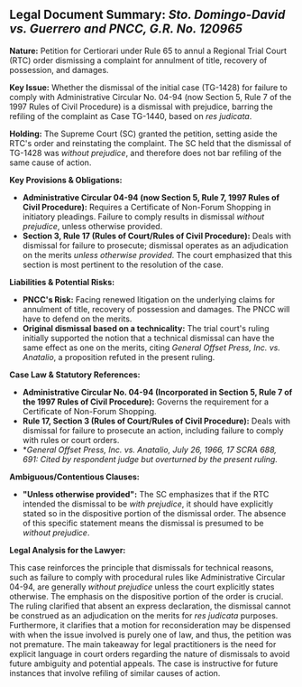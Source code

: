 ## Legal Document Summary: *Sto. Domingo-David vs. Guerrero and PNCC, G.R. No. 120965*

**Nature:** Petition for Certiorari under Rule 65 to annul a Regional Trial Court (RTC) order dismissing a complaint for annulment of title, recovery of possession, and damages.

**Key Issue:** Whether the dismissal of the initial case (TG-1428) for failure to comply with Administrative Circular No. 04-94 (now Section 5, Rule 7 of the 1997 Rules of Civil Procedure) is a dismissal with prejudice, barring the refiling of the complaint as Case TG-1440, based on *res judicata*.

**Holding:** The Supreme Court (SC) granted the petition, setting aside the RTC's order and reinstating the complaint. The SC held that the dismissal of TG-1428 was *without prejudice*, and therefore does not bar refiling of the same cause of action.

**Key Provisions & Obligations:**

*   **Administrative Circular 04-94 (now Section 5, Rule 7, 1997 Rules of Civil Procedure):** Requires a Certificate of Non-Forum Shopping in initiatory pleadings. Failure to comply results in dismissal *without prejudice*, unless otherwise provided.
*   **Section 3, Rule 17 (Rules of Court/Rules of Civil Procedure):** Deals with dismissal for failure to prosecute; dismissal operates as an adjudication on the merits *unless otherwise provided*. The court emphasized that this section is most pertinent to the resolution of the case.

**Liabilities & Potential Risks:**

*   **PNCC's Risk:** Facing renewed litigation on the underlying claims for annulment of title, recovery of possession and damages.  The PNCC will have to defend on the merits.
*   **Original dismissal based on a technicality:** The trial court's ruling initially supported the notion that a technical dismissal can have the same effect as one on the merits, citing *General Offset Press, Inc. vs. Anatalio*, a proposition refuted in the present ruling.

**Case Law & Statutory References:**

*   **Administrative Circular No. 04-94 (Incorporated in Section 5, Rule 7 of the 1997 Rules of Civil Procedure):** Governs the requirement for a Certificate of Non-Forum Shopping.
*   **Rule 17, Section 3 (Rules of Court/Rules of Civil Procedure):** Deals with dismissal for failure to prosecute an action, including failure to comply with rules or court orders.
*   ***General Offset Press, Inc. vs. Anatalio, July 26, 1966, 17 SCRA 688, 691:* Cited by respondent judge but overturned by the present ruling.*

**Ambiguous/Contentious Clauses:**

*   **"Unless otherwise provided":** The SC emphasizes that if the RTC intended the dismissal to be *with prejudice*, it should have explicitly stated so in the dispositive portion of the dismissal order. The absence of this specific statement means the dismissal is presumed to be *without prejudice*.

**Legal Analysis for the Lawyer:**

This case reinforces the principle that dismissals for technical reasons, such as failure to comply with procedural rules like Administrative Circular 04-94, are generally *without prejudice* unless the court explicitly states otherwise. The emphasis on the dispositive portion of the order is crucial.  The ruling clarified that absent an express declaration, the dismissal cannot be construed as an adjudication on the merits for *res judicata* purposes. Furthermore, it clarifies that a motion for reconsideration may be dispensed with when the issue involved is purely one of law, and thus, the petition was not premature. The main takeaway for legal practitioners is the need for explicit language in court orders regarding the nature of dismissals to avoid future ambiguity and potential appeals. The case is instructive for future instances that involve refiling of similar causes of action.
